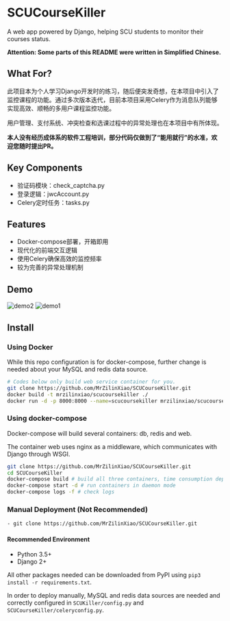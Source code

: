 # SCUCourseKiller
A web app powered by Django, helping SCU students to monitor their courses status.

**Attention: Some parts of this README were written in Simplified Chinese.**

## What For?

此项目本为个人学习Django开发时的练习，随后便突发奇想，在本项目中引入了监控课程的功能。通过多次版本迭代，目前本项目采用Celery作为消息队列能够实现高效、顺畅的多用户课程监控功能。

用户管理、支付系统、冲突检查和选课过程中的异常处理也在本项目中有所体现。

**本人没有经历成体系的软件工程培训，部分代码仅做到了“能用就行”的水准，欢迎您随时提出PR。**

## Key Components

- 验证码模块：check_captcha.py
- 登录逻辑：jwcAccount.py
- Celery定时任务：tasks.py

## Features
- Docker-compose部署，开箱即用
- 现代化的前端交互逻辑
- 使用Celery确保高效的监控频率
- 较为完善的异常处理机制

## Demo
![demo2](https://upyun.mrxiao.net/img/2.png)
![demo1](https://upyun.mrxiao.net/img/1.png)
## Install
### Using Docker
While this repo configuration is for docker-compose, further change is needed about your MySQL and redis data source.

```bash
# Codes below only build web service container for you.
git clone https://github.com/MrZilinXiao/SCUCourseKiller.git
docker build -t mrzilinxiao/scucoursekiller ./
docker run -d -p 8000:8000 --name=scucoursekiller mrzilinxiao/scucoursekiller
```
### Using docker-compose

Docker-compose will build several containers: db, redis and web. 

The container web uses nginx as a middleware, which communicates with Django through WSGI.

```bash
git clone https://github.com/MrZilinXiao/SCUCourseKiller.git
cd SCUCourseKiller
docker-compose build # build all three containers, time consumption depending on device
docker-compose start -d # run containers in daemon mode
docker-compose logs -f # check logs
```

### Manual Deployment (Not Recommended)

```bash
- git clone https://github.com/MrZilinXiao/SCUCourseKiller.git
```

#### Recommended Environment
- Python 3.5+
- Django 2+

All other packages needed can be downloaded from PyPI using `pip3 install -r requirements.txt`.

In order to deploy manually, MySQL and redis data sources are needed and correctly configured in `SCUKiller/config.py` and `SCUCourseKiller/celeryconfig.py`.